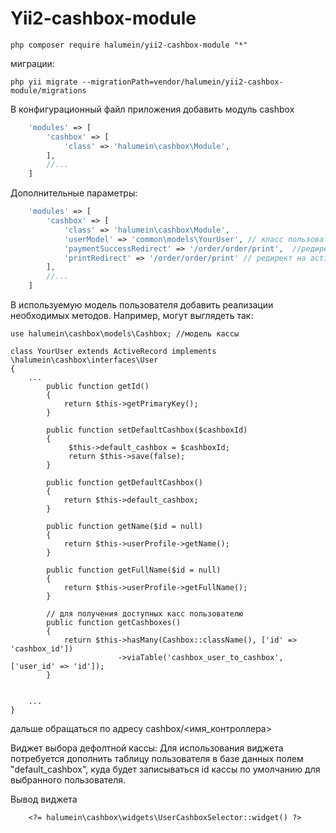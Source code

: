 Yii2-cashbox-module
==========


```
php composer require halumein/yii2-cashbox-module "*"
```

миграции:

```
php yii migrate --migrationPath=vendor/halumein/yii2-cashbox-module/migrations
```

В конфигурационный файл приложения добавить модуль cashbox

```php
    'modules' => [
        'cashbox' => [
            'class' => 'halumein\cashbox\Module',
        ],
        //...
    ]
```

Дополнительные параметры:


```php
    'modules' => [
        'cashbox' => [
            'class' => 'halumein\cashbox\Module',
            'userModel' => 'common\models\YourUser', // класс пользователя используемый в приложении. если не указан то Yii::$app->user->identity
            'paymentSuccessRedirect' => '/order/order/print',  //редирект после успешной оплаты
            'printRedirect' => '/order/order/print' // редирект на action печати чека после оплаты
        ],
        //...
    ]
```

В используемую модель пользователя добавить реализации необходимых методов. Например, могут выглядеть так:


```
use halumein\cashbox\models\Cashbox; //модель кассы

class YourUser extends ActiveRecord implements \halumein\cashbox\interfaces\User
{
    ...
        public function getId()
        {
            return $this->getPrimaryKey();
        }

        public function setDefaultCashbox($cashboxId)
        {
             $this->default_cashbox = $cashboxId;
             return $this->save(false);
        }

        public function getDefaultCashbox()
        {
            return $this->default_cashbox;
        }

        public function getName($id = null)
        {
            return $this->userProfile->getName();
        }

        public function getFullName($id = null)
        {
            return $this->userProfile->getFullName();
        }

        // для получения доступных касс пользователю
        public function getCashboxes()
        {
            return $this->hasMany(Cashbox::className(), ['id' => 'cashbox_id'])
                        ->viaTable('cashbox_user_to_cashbox', ['user_id' => 'id']);
        }


    ...
}
```

дальше обращаться по адресу cashbox/<имя_контроллера>


Виджет выбора дефолтной кассы:
Для использования виджета потребуется дополнить таблицу пользователя в базе данных полем "default_cashbox", куда будет записываться id кассы по умолчанию для выбранного пользователя.


Вывод виджета
```
    <?= halumein\cashbox\widgets\UserCashboxSelector::widget() ?>
```
